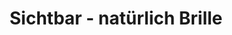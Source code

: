 ---
title: "Sichtbar - natürlich Brille"
url: /bottrop/sichtbar-natuerlich-brille/
shop: Optiker
---